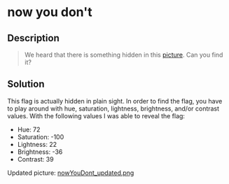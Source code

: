# now you don't
## Description
>We heard that there is something hidden in this
>[picture](https://2018shell.picoctf.com/static/f518f4ed24443251697079e17a17e93a/nowYouDont.png). Can you find it?
## Solution
This flag is actually hidden in plain sight. In order to find the flag, you have
to play around with hue, saturation, lightness, brightness, and/or contrast
values. With the following values I was able to reveal the flag:
* Hue: 72
* Saturation: -100
* Lightness: 22
* Brightness: -36
* Contrast: 39

Updated picture:
[nowYouDont_updated.png](https://github.com/mikewill4/picoCTF/blob/master/2018/Forensics/now%20you%20don't/nowYouDont_updated.png)
